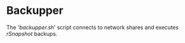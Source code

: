 # Backupper

The '*backupper.sh*' script connects to network shares and executes *rSnapshot* backups.